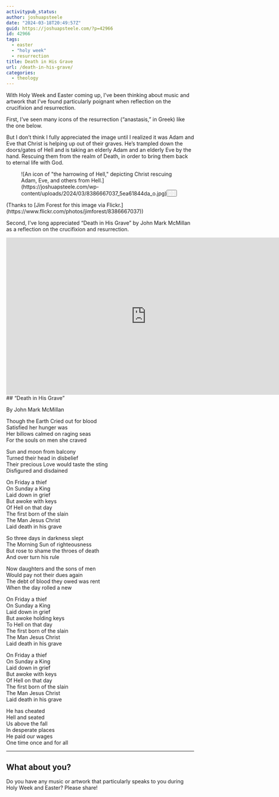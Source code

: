 ```yaml
---
activitypub_status:
author: joshuapsteele
date: "2024-03-18T20:49:57Z"
guid: https://joshuapsteele.com/?p=42966
id: 42966
tags:
  - easter
  - "holy week"
  - resurrection
title: Death in His Grave
url: /death-in-his-grave/
categories:
  - theology
---
```


With Holy Week and Easter coming up, I’ve been thinking about music and artwork that I’ve found particularly poignant when reflection on the crucifixion and resurrection.

First, I’ve seen many icons of the resurrection (“anastasis,” in Greek) like the one below.

But I don’t think I fully appreciated the image until I realized it was Adam and Eve that Christ is helping up out of their graves. He’s trampled down the doors/gates of Hell and is taking an elderly Adam and an elderly Eve by the hand. Rescuing them from the realm of Death, in order to bring them back to eternal life with God.

<figure class="wp-block-image size-full is-style-default wp-lightbox-container" data-wp-context="{"uploadedSrc":"https:\/\/joshuapsteele.com\/wp-content\/uploads\/2024\/03\/8386667037_5ea61844da_o.jpg","figureClassNames":"wp-block-image size-full is-style-default","figureStyles":null,"imgClassNames":"wp-image-42967","imgStyles":null,"targetWidth":1024,"targetHeight":657,"scaleAttr":false,"ariaLabel":"Enlarge image: An icon of \u0022the harrowing of Hell,\u0022 depicting Christ rescuing Adam, Eve, and others from Hell.","alt":"An icon of \u0022the harrowing of Hell,\u0022 depicting Christ rescuing Adam, Eve, and others from Hell."}" data-wp-interactive="core/image">![An icon of "the harrowing of Hell," depicting Christ rescuing Adam, Eve, and others from Hell.](https://joshuapsteele.com/wp-content/uploads/2024/03/8386667037_5ea61844da_o.jpg)<button aria-haspopup="dialog" aria-label="Enlarge image: An icon of "the harrowing of Hell," depicting Christ rescuing Adam, Eve, and others from Hell." class="lightbox-trigger" data-wp-init="callbacks.initTriggerButton" data-wp-on-async--click="actions.showLightbox" data-wp-style--right="context.imageButtonRight" data-wp-style--top="context.imageButtonTop" type="button"> <svg fill="none" height="12" viewbox="0 0 12 12" width="12" xmlns="http://www.w3.org/2000/svg"> <path d="M2 0a2 2 0 0 0-2 2v2h1.5V2a.5.5 0 0 1 .5-.5h2V0H2Zm2 10.5H2a.5.5 0 0 1-.5-.5V8H0v2a2 2 0 0 0 2 2h2v-1.5ZM8 12v-1.5h2a.5.5 0 0 0 .5-.5V8H12v2a2 2 0 0 1-2 2H8Zm2-12a2 2 0 0 1 2 2v2h-1.5V2a.5.5 0 0 0-.5-.5H8V0h2Z" fill="#fff"></path> </svg> </button></figure>(Thanks to [Jim Forest for this image via Flickr.](https://www.flickr.com/photos/jimforest/8386667037))

Second, I’ve long appreciated “Death in His Grave” by John Mark McMillan as a reflection on the crucifixion and resurrection.

<iframe allow="accelerometer; autoplay; clipboard-write; encrypted-media; gyroscope; picture-in-picture; web-share" allowfullscreen="" frameborder="0" height="422" loading="lazy" src="https://www.youtube.com/embed/jSTKbmNY1WA?feature=oembed" title="John Mark McMillan - Death In His Grave (Live) ft. Bryan Torwalt" width="750"></iframe>## “Death in His Grave” 

By John Mark McMillan

Though the Earth Cried out for blood  
Satisfied her hunger was  
Her billows calmed on raging seas  
For the souls on men she craved

Sun and moon from balcony  
Turned their head in disbelief  
Their precious Love would taste the sting  
Disfigured and disdained

On Friday a thief  
On Sunday a King  
Laid down in grief  
But awoke with keys  
Of Hell on that day  
The first born of the slain  
The Man Jesus Christ  
Laid death in his grave

So three days in darkness slept  
The Morning Sun of righteousness  
But rose to shame the throes of death  
And over turn his rule

Now daughters and the sons of men  
Would pay not their dues again  
The debt of blood they owed was rent  
When the day rolled a new

On Friday a thief  
On Sunday a King  
Laid down in grief  
But awoke holding keys  
To Hell on that day  
The first born of the slain  
The Man Jesus Christ  
Laid death in his grave

On Friday a thief  
On Sunday a King  
Laid down in grief  
But awoke with keys  
Of Hell on that day  
The first born of the slain  
The Man Jesus Christ  
Laid death in his grave

He has cheated  
Hell and seated  
Us above the fall  
In desperate places  
He paid our wages  
One time once and for all

---

## What about you?

Do you have any music or artwork that particularly speaks to you during Holy Week and Easter? Please share!